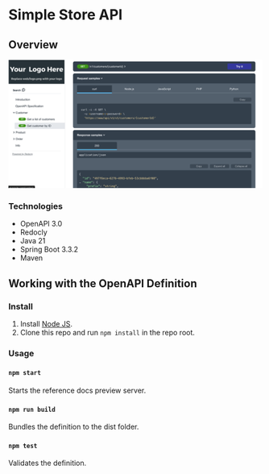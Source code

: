 # Simple Store API

## Overview
![img.png](img.png)

### Technologies
- OpenAPI 3.0
- Redocly
- Java 21
- Spring Boot 3.3.2
- Maven


## Working with the OpenAPI Definition

### Install

1. Install [Node JS](https://nodejs.org/).
2. Clone this repo and run `npm install` in the repo root.

### Usage

#### `npm start`
Starts the reference docs preview server.

#### `npm run build`
Bundles the definition to the dist folder.

#### `npm test`
Validates the definition.



